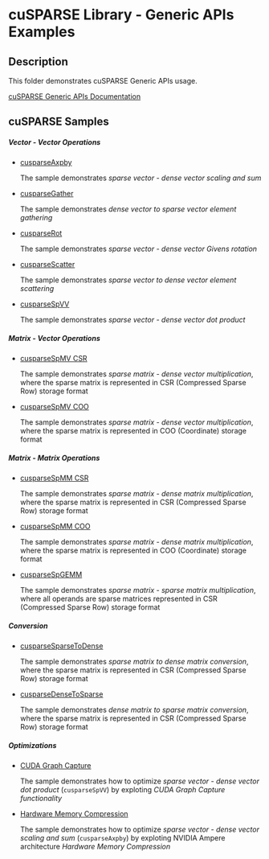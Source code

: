 # cuSPARSE Library - Generic APIs Examples

## Description

This folder demonstrates cuSPARSE Generic APIs usage.

[cuSPARSE Generic APIs Documentation](https://docs.nvidia.com/cuda/cusparse/index.html#cusparse-generic-api-reference)

## cuSPARSE Samples

##### Vector - Vector Operations

* [cusparseAxpby](axpby/)

    The sample demonstrates *sparse vector - dense vector scaling and sum*

* [cusparseGather](gather/)

    The sample demonstrates *dense vector to sparse vector element gathering*

* [cusparseRot](rot/)

    The sample demonstrates *sparse vector - dense vector Givens rotation*

* [cusparseScatter](scatter/)

    The sample demonstrates *sparse vector to dense vector element scattering*

* [cusparseSpVV](spvv/)

    The sample demonstrates *sparse vector - dense vector dot product*

##### Matrix - Vector Operations

* [cusparseSpMV CSR](spmm_csr/)

    The sample demonstrates *sparse matrix - dense vector multiplication*, where the sparse matrix is represented in CSR (Compressed Sparse Row) storage format

* [cusparseSpMV COO](spmv_coo/)

    The sample demonstrates *sparse matrix - dense vector multiplication*, where the sparse matrix is represented in COO (Coordinate) storage format

##### Matrix - Matrix Operations

* [cusparseSpMM CSR](spmm_csr/)

    The sample demonstrates *sparse matrix - dense matrix multiplication*, where the sparse matrix is represented in CSR (Compressed Sparse Row) storage format

* [cusparseSpMM COO](spmm_coo/)

    The sample demonstrates *sparse matrix - dense matrix multiplication*, where the sparse matrix is represented in COO (Coordinate) storage format

* [cusparseSpGEMM](spgemm/)

    The sample demonstrates *sparse matrix - sparse matrix multiplication*, where all operands are sparse matrices represented in CSR (Compressed Sparse Row) storage format

##### Conversion

* [cusparseSparseToDense](sparse2dense/)

    The sample demonstrates *sparse matrix to dense matrix conversion*, where the sparse matrix is represented in CSR (Compressed Sparse Row) storage format

* [cusparseDenseToSparse](dense2sparse/)

    The sample demonstrates *dense matrix to sparse matrix conversion*, where the sparse matrix is represented in CSR (Compressed Sparse Row) storage format

##### Optimizations

* [CUDA Graph Capture](graph_capture/)

    The sample demonstrates how to optimize *sparse vector - dense vector dot product* (`cusparseSpVV`) by exploting *CUDA Graph Capture functionality*

* [Hardware Memory Compression](compression/)

    The sample demonstrates how to optimize *sparse vector - dense vector scaling and sum* (`cusparseAxpby`) by exploting NVIDIA Ampere architecture *Hardware Memory Compression*
